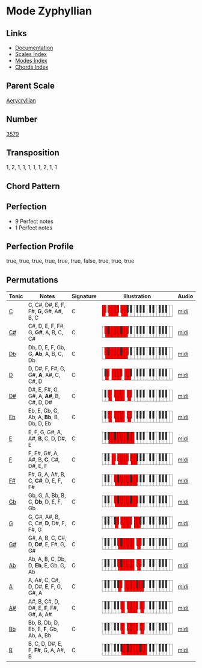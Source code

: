 # Mode Zyphyllian

## Links

- [Documentation](README.md)
- [Scales Index](Scales.md)
- [Modes Index](Modes.md)
- [Chords Index](Chords.md)

## Parent Scale

[Aerycryllian](ScaleAerycryllian.md)

## Number

[3579](https://ianring.com/musictheory/scales/3579)

## Transposition

1, 2, 1, 1, 1, 1, 1, 2, 1, 1

## Chord Pattern



## Perfection

- 9 Perfect notes
- 1 Perfect notes

## Perfection Profile

true, true, true, true, true, true, false, true, true, true

## Permutations

| Tonic | Notes | Signature | Illustration | Audio |
|-------|-------|-----------|--------------|-------|
| [C](ModeCNaturalZyphyllian.md) | C, C#, D#, E, F, F#, **G**, G#, A#, B, C | C | ![CNaturalZyphyllian](ModeCNaturalZyphyllian.png) | [midi](https://github.com/edipermadi/music/blob/main/docs/ModeCNaturalZyphyllian.mid?raw=true) |
| [C#](ModeCSharpZyphyllian.md) | C#, D, E, F, F#, G, **G#**, A, B, C, C# | C | ![CSharpZyphyllian](ModeCSharpZyphyllian.png) | [midi](https://github.com/edipermadi/music/blob/main/docs/ModeCSharpZyphyllian.mid?raw=true) |
| [Db](ModeDFlatZyphyllian.md) | Db, D, E, F, Gb, G, **Ab**, A, B, C, Db | C | ![DFlatZyphyllian](ModeDFlatZyphyllian.png) | [midi](https://github.com/edipermadi/music/blob/main/docs/ModeDFlatZyphyllian.mid?raw=true) |
| [D](ModeDNaturalZyphyllian.md) | D, D#, F, F#, G, G#, **A**, A#, C, C#, D | C | ![DNaturalZyphyllian](ModeDNaturalZyphyllian.png) | [midi](https://github.com/edipermadi/music/blob/main/docs/ModeDNaturalZyphyllian.mid?raw=true) |
| [D#](ModeDSharpZyphyllian.md) | D#, E, F#, G, G#, A, **A#**, B, C#, D, D# | C | ![DSharpZyphyllian](ModeDSharpZyphyllian.png) | [midi](https://github.com/edipermadi/music/blob/main/docs/ModeDSharpZyphyllian.mid?raw=true) |
| [Eb](ModeEFlatZyphyllian.md) | Eb, E, Gb, G, Ab, A, **Bb**, B, Db, D, Eb | C | ![EFlatZyphyllian](ModeEFlatZyphyllian.png) | [midi](https://github.com/edipermadi/music/blob/main/docs/ModeEFlatZyphyllian.mid?raw=true) |
| [E](ModeENaturalZyphyllian.md) | E, F, G, G#, A, A#, **B**, C, D, D#, E | C | ![ENaturalZyphyllian](ModeENaturalZyphyllian.png) | [midi](https://github.com/edipermadi/music/blob/main/docs/ModeENaturalZyphyllian.mid?raw=true) |
| [F](ModeFNaturalZyphyllian.md) | F, F#, G#, A, A#, B, **C**, C#, D#, E, F | C | ![FNaturalZyphyllian](ModeFNaturalZyphyllian.png) | [midi](https://github.com/edipermadi/music/blob/main/docs/ModeFNaturalZyphyllian.mid?raw=true) |
| [F#](ModeFSharpZyphyllian.md) | F#, G, A, A#, B, C, **C#**, D, E, F, F# | C | ![FSharpZyphyllian](ModeFSharpZyphyllian.png) | [midi](https://github.com/edipermadi/music/blob/main/docs/ModeFSharpZyphyllian.mid?raw=true) |
| [Gb](ModeGFlatZyphyllian.md) | Gb, G, A, Bb, B, C, **Db**, D, E, F, Gb | C | ![GFlatZyphyllian](ModeGFlatZyphyllian.png) | [midi](https://github.com/edipermadi/music/blob/main/docs/ModeGFlatZyphyllian.mid?raw=true) |
| [G](ModeGNaturalZyphyllian.md) | G, G#, A#, B, C, C#, **D**, D#, F, F#, G | C | ![GNaturalZyphyllian](ModeGNaturalZyphyllian.png) | [midi](https://github.com/edipermadi/music/blob/main/docs/ModeGNaturalZyphyllian.mid?raw=true) |
| [G#](ModeGSharpZyphyllian.md) | G#, A, B, C, C#, D, **D#**, E, F#, G, G# | C | ![GSharpZyphyllian](ModeGSharpZyphyllian.png) | [midi](https://github.com/edipermadi/music/blob/main/docs/ModeGSharpZyphyllian.mid?raw=true) |
| [Ab](ModeAFlatZyphyllian.md) | Ab, A, B, C, Db, D, **Eb**, E, Gb, G, Ab | C | ![AFlatZyphyllian](ModeAFlatZyphyllian.png) | [midi](https://github.com/edipermadi/music/blob/main/docs/ModeAFlatZyphyllian.mid?raw=true) |
| [A](ModeANaturalZyphyllian.md) | A, A#, C, C#, D, D#, **E**, F, G, G#, A | C | ![ANaturalZyphyllian](ModeANaturalZyphyllian.png) | [midi](https://github.com/edipermadi/music/blob/main/docs/ModeANaturalZyphyllian.mid?raw=true) |
| [A#](ModeASharpZyphyllian.md) | A#, B, C#, D, D#, E, **F**, F#, G#, A, A# | C | ![ASharpZyphyllian](ModeASharpZyphyllian.png) | [midi](https://github.com/edipermadi/music/blob/main/docs/ModeASharpZyphyllian.mid?raw=true) |
| [Bb](ModeBFlatZyphyllian.md) | Bb, B, Db, D, Eb, E, **F**, Gb, Ab, A, Bb | C | ![BFlatZyphyllian](ModeBFlatZyphyllian.png) | [midi](https://github.com/edipermadi/music/blob/main/docs/ModeBFlatZyphyllian.mid?raw=true) |
| [B](ModeBNaturalZyphyllian.md) | B, C, D, D#, E, F, **F#**, G, A, A#, B | C | ![BNaturalZyphyllian](ModeBNaturalZyphyllian.png) | [midi](https://github.com/edipermadi/music/blob/main/docs/ModeBNaturalZyphyllian.mid?raw=true) |
